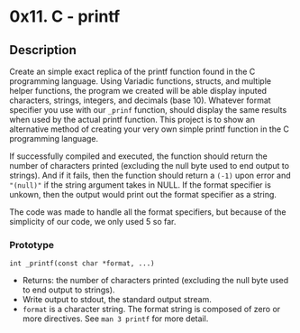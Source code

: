 # 0x11. C - printf


## Description
Create an simple exact replica of the printf function found in the C programming language. Using Variadic functions, structs, and multiple helper functions, the program we created will be able display inputed characters, strings, integers, and decimals (base 10). Whatever format specifier you use with our `_prinf` function, should display the same results when used by the actual printf function. This project is to show an alternative method of creating your very own simple printf function in the C programming language.

If successfully compiled and executed, the function should return the number of characters printed (excluding the null byte used to end output to strings). And if it fails, then the function should return a `(-1)` upon error and `"(null)"` if the string argument takes in NULL. If the format specifier is unkown, then the output would print out the format specifier as a string.

The code was made to handle all the format specifiers, but because of the simplicity of our code, we only used 5 so far.

### Prototype
`int _printf(const char *format, ...)`

- Returns: the number of characters printed (excluding the null byte used to end output to strings).
- Write output to stdout, the standard output stream.
- `format` is a character string. The format string is composed of zero or more directives. See `man 3 printf` for more detail.
